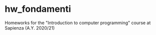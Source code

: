 # hw_fondamenti
Homeworks for the "Introduction to computer programming" course at Sapienza (A.Y. 2020/21)

